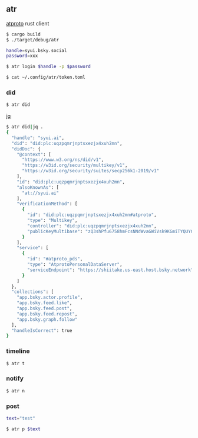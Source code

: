 ## atr

[atproto](https://github.com/bluesky-social/atproto) rust client

```sh
$ cargo build
$ ./target/debug/atr
```

```sh
handle=syui.bsky.social
password=xxx

$ atr login $handle -p $password
```

```sh
$ cat ~/.config/atr/token.toml
```

### did

```sh
$ atr did
```

[jq](https://jqlang.github.io/jq/)

```sh
$ atr did|jq .
{
  "handle": "syui.ai",
  "did": "did:plc:uqzpqmrjnptsxezjx4xuh2mn",
  "didDoc": {
    "@context": [
      "https://www.w3.org/ns/did/v1",
      "https://w3id.org/security/multikey/v1",
      "https://w3id.org/security/suites/secp256k1-2019/v1"
    ],
    "id": "did:plc:uqzpqmrjnptsxezjx4xuh2mn",
    "alsoKnownAs": [
      "at://syui.ai"
    ],
    "verificationMethod": [
      {
        "id": "did:plc:uqzpqmrjnptsxezjx4xuh2mn#atproto",
        "type": "Multikey",
        "controller": "did:plc:uqzpqmrjnptsxezjx4xuh2mn",
        "publicKeyMultibase": "zQ3shPfu6758hmFcsNNdWvaGWiVsk9KGmiTYQUYGzyWxVmLK8"
      }
    ],
    "service": [
      {
        "id": "#atproto_pds",
        "type": "AtprotoPersonalDataServer",
        "serviceEndpoint": "https://shiitake.us-east.host.bsky.network"
      }
    ]
  },
  "collections": [
    "app.bsky.actor.profile",
    "app.bsky.feed.like",
    "app.bsky.feed.post",
    "app.bsky.feed.repost",
    "app.bsky.graph.follow"
  ],
  "handleIsCorrect": true
}
```

### timeline

```sh
$ atr t
```

### notify

```sh
$ atr n
```

### post

```sh
text="test"

$ atr p $text
```
